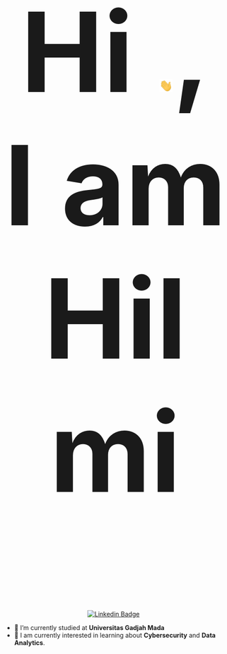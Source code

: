 <h2 align="center" style="font-size:250px">Hi <img src="https://raw.githubusercontent.com/ABSphreak/ABSphreak/master/gifs/Hi.gif" width="30px">, I am Hilmi</h2>

<div align="center">

[![Linkedin Badge](https://img.shields.io/badge/-LinkedIn-0A66C2?style=for-the-badge&logo=linkedin&logoColor=white)](https://www.linkedin.com/in/hilmi05/) &nbsp;

</div>

- 🏫 I’m currently studied at **Universitas Gadjah Mada**
- 🌱 I am currently interested in learning about **Cybersecurity** and **Data Analytics**.

